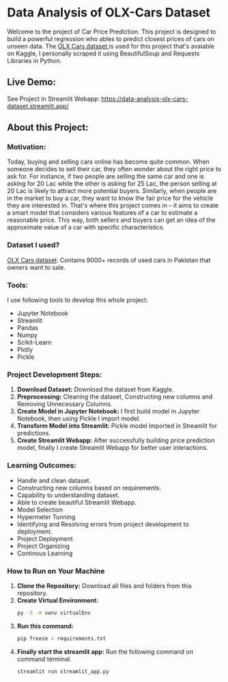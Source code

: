 # Data Analysis of OLX-Cars Dataset

Welcome to the project of Car Price Prediction. This project is designed to build a powerful regression who ables to predict closest prices of cars on unseen data. The [OLX Cars dataset](https://www.kaggle.com/datasets/abdullahkhanuet22/olx-cars-dataset),is used for this project that's avaiable on Kaggle, I personally scraped it using BeautifulSoup and Requests Libraries in Python. 

## Live Demo:

See Project in Streamlit Webapp: https://data-analysis-olx-cars-dataset.streamlit.app/

## About this Project:

### Motivation:

Today, buying and selling cars online has become quite common. When someone decides to sell their car, they often wonder about the right price to ask for. For instance, if two people are selling the same car and one is asking for 20 Lac while the other is asking for 25 Lac, the person selling at 20 Lac is likely to attract more potential buyers. Similarly, when people are in the market to buy a car, they want to know the fair price for the vehicle they are interested in. That's where this project comes in – it aims to create a smart model that considers various features of a car to estimate a reasonable price. This way, both sellers and buyers can get an idea of the approximate value of a car with specific characteristics.

### Dataset I used?

[OLX Cars dataset](https://www.kaggle.com/datasets/abdullahkhanuet22/olx-cars-dataset): Contains 9000+ records of used cars in Pakistan that owners want to sale.

### Tools:

I use following tools to develop this whole project:

- Jupyter Notebook
- Streamlit
- Pandas
- Numpy
- Scikit-Learn
- Plotly
- Pickle

### Project Development Steps:

1. **Download Dataset:** Download the dataset from Kaggle.
2. **Preprocessing:** Cleaning the dataset, Constructing new columns and Removing Unnecessary Columns.
3. **Create Model in Jupyter Notebook:** I first build model in Jupyter Notebook, then using Pickle I import model.
4. **Transform Model into Streamlit:** Pickle model imported in Streamlit for predictions.
5. **Create Streamlit Webapp:** After successfully building price prediction model, finally I create Streamlit Webapp for better user interactions.

### Learning Outcomes:

- Handle and clean dataset.
- Constructing new columns based on requirements.
- Capability to understanding dataset.
- Able to create beautiful Streamlit Webapp.
- Model Selection
- Hypermeter Tunning
- Identifying and Resolving errors from project development to deployment.
- Project Deployment
- Project Organizing
- Continous Learning


### How to Run on Your Machine

1. **Clone the Repository:** Download all files and folders from this repository.
2. **Create Virtual Environment:**
   ```bash
   py -3 -m venv virtualEnv
3. **Run this command:**
   ```bash
   pip freeze > requirements.txt
4. **Finally start the streamlit app:** Run the following command on command terminal.
   ```bash
   streamlit run streamlit_app.py

